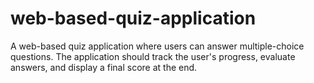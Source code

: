 # web-based-quiz-application
A web-based quiz application where users can answer multiple-choice questions. The application should track the user's progress, evaluate answers, and display a final score at the end.
